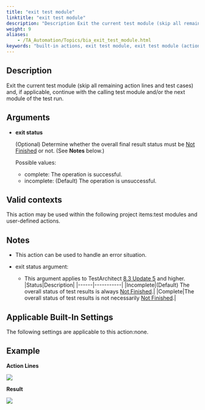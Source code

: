 ```yaml
--- 
title: "exit test module"
linktitle: "exit test module"
description: "Description Exit the current test module (skip all remaining action lines and test cases) and, if applicable, continue with the calling test module and/or the next module of the test run. Arguments ..."
weight: 9
aliases: 
    - /TA_Automation/Topics/bia_exit_test_module.html
keywords: "built-in actions, exit test module, exit test module (action), exit test module, terminate test module, test module termination, stop test module"
---
```


## Description

Exit the current test module \(skip all remaining action lines and test cases\) and, if applicable, continue with the calling test module and/or the next module of the test run.

## Arguments

-   **exit status**

    \(Optional\) Determine whether the overall final result status must be [Not Finished](/TA_Help/Topics/ug_test_results_status.html) or not. \(See **Notes** below.\)

    Possible values:

    -   complete: The operation is successful.
    -   incomplete: \(Default\) The operation is unsuccessful.

## Valid contexts

This action may be used within the following project items:test modules and user-defined actions.

## Notes

-   This action can be used to handle an error situation.

-   exit status argument:

    -   This argument applies to TestArchitect [8.3 Update 5](/TA_ReleaseNotes/DITA_source/Whats_New_8.3_update_5.html) and higher.
    |Status|Description|
    |------|-----------|
    |Incomplete|\(Default\) The overall status of test results is always [Not Finished](/TA_Help/Topics/ug_test_results_status.html).|
    |Complete|The overall status of test results is not necessarily [Not Finished](/TA_Help/Topics/ug_test_results_status.html).|


## Applicable Built-In Settings

The following settings are applicable to this action:none.

## Example

**Action Lines**

![](/images/TA_Automation/Images/bia_exit_test_module_pgm.png)

**Result**

![](/images/TA_Automation/Images/bia_exit_test_module_res.png)




